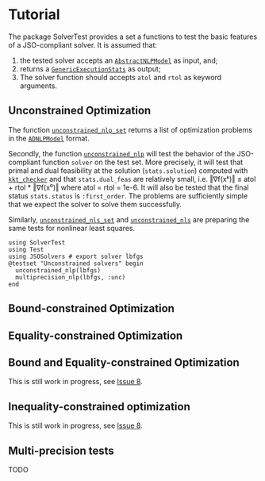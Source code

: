 # Tutorial

The package SolverTest provides a set a functions to test the basic features of a JSO-compliant solver. 
It is assumed that:
1. the tested solver accepts an [`AbstractNLPModel`](https://github.com/JuliaSmoothOptimizers/NLPModels.jl) as input, and;
2. returns a [`GenericExecutionStats`](https://github.com/JuliaSmoothOptimizers/SolverCore.jl) as output;
3. The solver function should accepts `atol` and `rtol` as keyword arguments.

## Unconstrained Optimization

The function [`unconstrained_nlp_set`](@doc) returns a list of optimization problems in the [`ADNLPModel`](https://github.com/JuliaSmoothOptimizers/ADNLPModels.jl) format.

Secondly, the function [`unconstrained_nlp`](@doc) will test the behavior of the JSO-compliant function `solver` on the test set.
More precisely, it will test that primal and dual feasibility at the solution (`stats.solution`) computed with [`kkt_checker`](@doc) and that `stats.dual_feas` are relatively small, i.e. ‖∇f(xᵏ)‖ ≤ atol + rtol * ‖∇f(x⁰)‖ where atol = rtol = 1e-6.
It will also be tested that the final status `stats.status` is `:first_order`.
The problems are sufficiently simple that we expect the solver to solve them successfully.

Similarly, [`unconstrained_nls_set`](@doc) and [`unconstrained_nls`](@doc) are preparing the same tests for nonlinear least squares.

```@example
using SolverTest
using Test
using JSOSolvers # export solver lbfgs
@testset "Unconstrained solvers" begin
  unconstrained_nlp(lbfgs)
  multiprecision_nlp(lbfgs, :unc)
end
```

## Bound-constrained Optimization

## Equality-constrained Optimization

## Bound and Equality-constrained Optimization

This is still work in progress, see [Issue 8](https://github.com/JuliaSmoothOptimizers/SolverTest.jl/issues/8).

## Inequality-constrained optimization

This is still work in progress, see [Issue 8](https://github.com/JuliaSmoothOptimizers/SolverTest.jl/issues/8).

## Multi-precision tests

TODO
